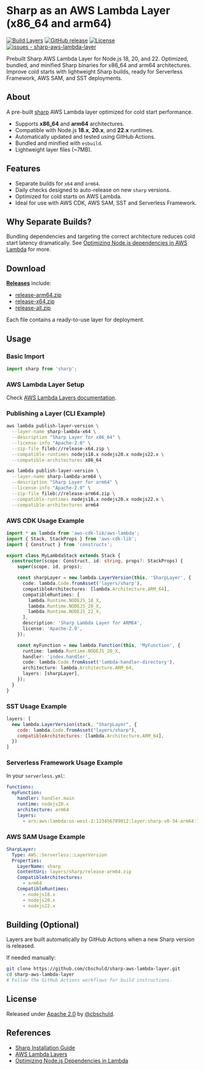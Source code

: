 # Sharp as an AWS Lambda Layer (x86\_64 and arm64)

[![Build Layers](https://github.com/cbschuld/sharp-aws-lambda-layer/workflows/Build%20Layers/badge.svg)](https://github.com/cbschuld/sharp-aws-lambda-layer/actions?query=workflow:"Build+Layers")
[![GitHub release](https://img.shields.io/github/release/cbschuld/sharp-aws-lambda-layer?include_prereleases=&sort=semver&color=blue)](https://github.com/cbschuld/sharp-aws-lambda-layer/releases/)
[![License](https://img.shields.io/badge/License-Apache_2.0-blue)](#license)
[![issues - sharp-aws-lambda-layer](https://img.shields.io/github/issues/cbschuld/sharp-aws-lambda-layer)](https://github.com/cbschuld/sharp-aws-lambda-layer/issues)

Prebuilt Sharp AWS Lambda Layer for Node.js 18, 20, and 22. Optimized, bundled, and minified Sharp binaries for x86_64 and arm64 architectures. Improve cold starts with lightweight Sharp builds, ready for Serverless Framework, AWS SAM, and SST deployments.

## About

A pre-built [sharp](https://www.npmjs.com/package/sharp) AWS Lambda layer optimized for cold start performance.

- Supports **x86\_64** and **arm64** architectures.
- Compatible with Node.js **18.x**, **20.x**, and **22.x** runtimes.
- Automatically updated and tested using GitHub Actions.
- Bundled and minified with `esbuild`.
- Lightweight layer files (\~7MB).

## Features

- Separate builds for `x64` and `arm64`.
- Daily checks designed to auto-release on new `sharp` versions.
- Optimized for cold starts on AWS Lambda.
- Ideal for use with AWS CDK, AWS SAM, SST and Serverless Framework.

## Why Separate Builds?

Bundling dependencies and targeting the correct architecture reduces cold start latency dramatically. See [Optimizing Node.js dependencies in AWS Lambda](https://aws.amazon.com/blogs/compute/optimizing-node-js-dependencies-in-aws-lambda/) for more.

## Download

[**Releases**](https://github.com/cbschuld/sharp-aws-lambda-layer/releases) include:

- [release-arm64.zip](https://github.com/cbschuld/sharp-aws-lambda-layer/releases/latest/download/release-arm64.zip)
- [release-x64.zip](https://github.com/cbschuld/sharp-aws-lambda-layer/releases/latest/download/release-x64.zip)
- [release-all.zip](https://github.com/cbschuld/sharp-aws-lambda-layer/releases/latest/download/release-all.zip)

Each file contains a ready-to-use layer for deployment.

## Usage

### Basic Import

```javascript
import sharp from 'sharp';
```

### AWS Lambda Layer Setup

Check [AWS Lambda Layers documentation](https://docs.aws.amazon.com/lambda/latest/dg/configuration-layers.html).

### Publishing a Layer (CLI Example)

```sh
aws lambda publish-layer-version \
  --layer-name sharp-lambda-x64 \
  --description "Sharp Layer for x86_64" \
  --license-info "Apache-2.0" \
  --zip-file fileb://release-x64.zip \
  --compatible-runtimes nodejs18.x nodejs20.x nodejs22.x \
  --compatible-architectures x86_64

aws lambda publish-layer-version \
  --layer-name sharp-lambda-arm64 \
  --description "Sharp Layer for arm64" \
  --license-info "Apache-2.0" \
  --zip-file fileb://release-arm64.zip \
  --compatible-runtimes nodejs18.x nodejs20.x nodejs22.x \
  --compatible-architectures arm64
```

### AWS CDK Usage Example

```typescript
import * as lambda from 'aws-cdk-lib/aws-lambda';
import { Stack, StackProps } from 'aws-cdk-lib';
import { Construct } from 'constructs';

export class MyLambdaStack extends Stack {
  constructor(scope: Construct, id: string, props?: StackProps) {
    super(scope, id, props);

    const sharpLayer = new lambda.LayerVersion(this, 'SharpLayer', {
      code: lambda.Code.fromAsset('layers/sharp'),
      compatibleArchitectures: [lambda.Architecture.ARM_64],
      compatibleRuntimes: [
        lambda.Runtime.NODEJS_18_X,
        lambda.Runtime.NODEJS_20_X,
        lambda.Runtime.NODEJS_22_X,
      ],
      description: 'Sharp Lambda Layer for ARM64',
      license: 'Apache-2.0',
    });

    const myFunction = new lambda.Function(this, 'MyFunction', {
      runtime: lambda.Runtime.NODEJS_20_X,
      handler: 'index.handler',
      code: lambda.Code.fromAsset('lambda-handler-directory'),
      architecture: lambda.Architecture.ARM_64,
      layers: [sharpLayer],
    });
  }
}
```

### SST Usage Example

```javascript
layers: [
  new lambda.LayerVersion(stack, "SharpLayer", {
    code: lambda.Code.fromAsset("layers/sharp"),
    compatibleArchitectures: [lambda.Architecture.ARM_64],
  })
]
```

### Serverless Framework Usage Example

In your `serverless.yml`:

```yaml
functions:
  myFunction:
    handler: handler.main
    runtime: nodejs20.x
    architecture: arm64
    layers:
      - arn:aws:lambda:us-west-2:123456789012:layer:sharp-v0-34-arm64:1
```

### AWS SAM Usage Example

```yaml
SharpLayer:
  Type: AWS::Serverless::LayerVersion
  Properties:
    LayerName: sharp
    ContentUri: layers/sharp/release-arm64.zip
    CompatibleArchitectures:
      - arm64
    CompatibleRuntimes:
      - nodejs18.x
      - nodejs20.x
      - nodejs22.x
```

## Building (Optional)

Layers are built automatically by GitHub Actions when a new Sharp version is released.

If needed manually:

```sh
git clone https://github.com/cbschuld/sharp-aws-lambda-layer.git
cd sharp-aws-lambda-layer
# Follow the GitHub Actions workflows for build instructions.
```

## License

Released under [Apache 2.0](/LICENSE) by [@cbschuld](https://github.com/cbschuld).

## References

- [Sharp Installation Guide](https://sharp.pixelplumbing.com/install#aws-lambda)
- [AWS Lambda Layers](https://docs.aws.amazon.com/lambda/latest/dg/configuration-layers.html)
- [Optimizing Node.js Dependencies in Lambda](https://aws.amazon.com/blogs/compute/optimizing-node-js-dependencies-in-aws-lambda/)

